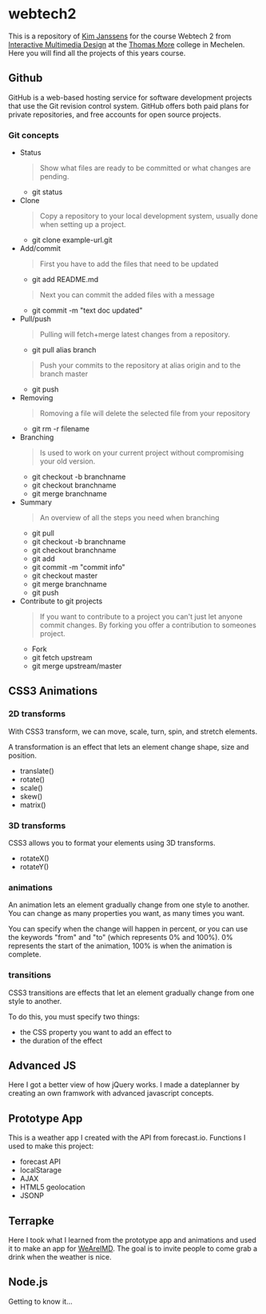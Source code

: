 webtech2
========
This is a repository of [Kim Janssens](http://www.kimjanssens.be) for the course Webtech 2 from [Interactive Multimedia Design](http://www.weareimd.be/)  at the [Thomas More](http://www.thomasmore.be/) college in Mechelen. Here you will find all the projects of this years course.
## Github
GitHub is a web-based hosting service for software development projects that use the Git revision control system. GitHub offers both paid plans for private repositories, and free accounts for open source projects.
### Git concepts
- Status
	> Show what files are ready to be committed or what changes are pending.
	- git status
- Clone 
	> Copy a repository to your local development system, usually done when setting up a project.
	- git clone example-url.git
- Add/commit
	> First you have to add the files that need to be updated
	- git add README.md
	> Next you can commit the added files with a message
	- git commit -m "text doc updated"
- Pull/push
	> Pulling will fetch+merge latest changes from a repository.
	- git pull alias branch
	> Push your commits to the repository at alias origin and to the branch master
	- git push
- Removing
	> Romoving a file will delete the selected file from your repository
	- git rm -r filename
- Branching
	> Is used to work on your current project without compromising your old version.
	- git checkout -b branchname
	- git checkout branchname
	- git merge branchname
- Summary
	> An overview of all the steps you need when branching
	- git pull
	- git checkout -b branchname
	- git checkout branchname
	- git add
	- git commit -m "commit info"
	- git checkout master
	- git merge branchname
	- git push
- Contribute to git projects
	> If you want to contribute to a project you can't just let anyone commit changes. By forking you offer a contribution to someones project.
	- Fork
	- git fetch upstream
	- git merge upstream/master

## CSS3 Animations
### 2D transforms
With CSS3 transform, we can move, scale, turn, spin, and stretch elements.

A transformation is an effect that lets an element change shape, size and position.

- translate()
- rotate()
- scale()
- skew()
- matrix()

### 3D transforms
CSS3 allows you to format your elements using 3D transforms.

- rotateX()
- rotateY()

### animations
An animation lets an element gradually change from one style to another.
You can change as many properties you want, as many times you want.

You can specify when the change will happen in percent, or you can use the keywords "from" and "to" (which represents 0% and 100%).
0% represents the start of the animation, 100% is when the animation is complete.

### transitions
CSS3 transitions are effects that let an element gradually change from one style to another.

To do this, you must specify two things:

- the CSS property you want to add an effect to
- the duration of the effect

## Advanced JS
Here I got a better view of how jQuery works. I made a dateplanner by creating an own framwork with advanced javascript concepts.

## Prototype App
This is a weather app I created with the API from forecast.io. Functions I used to make this project:

- forecast API
- localStarage
- AJAX
- HTML5 geolocation
- JSONP
## Terrapke
Here I took what I learned from the prototype app and animations and used it to make an app for [WeAreIMD](http://www.weareimd.be/). The goal is to invite people to come grab a drink when the weather is nice.
## Node.js
Getting to know it...